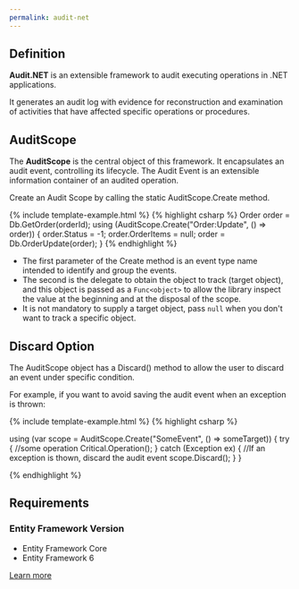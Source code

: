 ```yaml
---
permalink: audit-net 
---
```


## Definition

**Audit.NET** is an extensible framework to audit executing operations in .NET applications.

It generates an audit log with evidence for reconstruction and examination of activities that have affected specific operations or procedures.

## AuditScope

The **AuditScope** is the central object of this framework. It encapsulates an audit event, controlling its lifecycle. The Audit Event is an extensible information container of an audited operation.

Create an Audit Scope by calling the static AuditScope.Create method.

{% include template-example.html %} 
{% highlight csharp %}
Order order = Db.GetOrder(orderId);
using (AuditScope.Create("Order:Update", () => order))
{
    order.Status = -1;
    order.OrderItems = null;
    order = Db.OrderUpdate(order);
}
{% endhighlight %}

 - The first parameter of the Create method is an event type name intended to identify and group the events. 
 - The second is the delegate to obtain the object to track (target object), and this object is passed as a `Func<object>` to allow the library inspect the value at the beginning and at the disposal of the scope. 
 - It is not mandatory to supply a target object, pass `null` when you don't want to track a specific object.

## Discard Option

The AuditScope object has a Discard() method to allow the user to discard an event under specific condition.

For example, if you want to avoid saving the audit event when an exception is thrown:

{% include template-example.html %} 
{% highlight csharp %}

using (var scope = AuditScope.Create("SomeEvent", () => someTarget))
{
    try
    {
        //some operation
        Critical.Operation();
    }
    catch (Exception ex)
    {
        //If an exception is thown, discard the audit event
        scope.Discard();
    }
}

{% endhighlight %}


## Requirements

### Entity Framework Version

 - Entity Framework Core
 - Entity Framework 6

[Learn more](https://github.com/thepirat000/Audit.NET)
